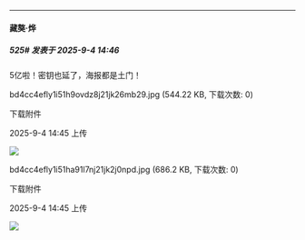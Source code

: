﻿
*****

####  藏獒·烨  
##### 525#       发表于 2025-9-4 14:46

5亿啦！密钥也延了，海报都是土门！

bd4cc4efly1i51h9ovdz8j21jk26mb29.jpg
(544.22 KB, 下载次数: 0)

下载附件

2025-9-4 14:45 上传

<img src="https://img.stage1st.com/forum/202509/04/144554bmwpubqubqq7vq4m.jpg" referrerpolicy="no-referrer">

bd4cc4efly1i51ha91l7nj21jk2j0npd.jpg
(686.2 KB, 下载次数: 0)

下载附件

2025-9-4 14:45 上传

<img src="https://img.stage1st.com/forum/202509/04/144554vlvzpr4yjxrq3jf1.jpg" referrerpolicy="no-referrer">

